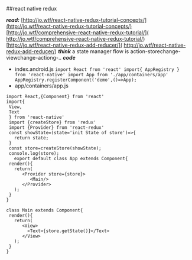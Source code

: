 ##react native  redux

***read:***
	[http://jo.wtf/react-native-redux-tutorial-concepts/](http://jo.wtf/react-native-redux-tutorial-concepts/)
    [http://jo.wtf/comprehensive-react-native-redux-tutorial/](
    http://jo.wtf/comprehensive-react-native-redux-tutorial/)
    [http://jo.wtf/react-native-redux-add-reducer/](
    http://jo.wtf/react-native-redux-add-reducer/)
***think***
	a state manager
    flow is action-storechange-viewchange-actiong-..
***code***
   - index.android.js
   	```
    import React from 'react'
    import{
      AppRegistry
    } from 'react-native'
    import App from './app/containers/app'
    AppRegistry.registerComponent('demo',()=>App);
    ```
   - app/containers/app.js
   ```
   import React,{Component} from 'react'
   import{
    View,
    Text
    } from 'react-native'
    import {createStore} from 'redux'
    import {Provider} from 'react-redux'
    const showState=(state='init State of store')=>{
      return state;
    }
    const store=createStore(showState);
    console.log(store);
      export default class App extends Component{
    render(){
      return(
         <Provider store={store}>
            <Main/>
         </Provider>
      );
    }
  }

  class Main extends Component{
    render(){
      return(
         <View>
           <Text>{store.getState()}</Text>
         </View>
      );
    }
  }
   ```